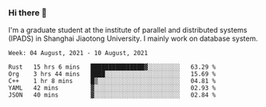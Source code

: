 ### Hi there 👋

I'm a graduate student at the institute of parallel and distributed systems (IPADS) in Shanghai Jiaotong University. I mainly work on database system.

<!--START_SECTION:waka-->
```text
Week: 04 August, 2021 - 10 August, 2021

Rust   15 hrs 6 mins   ███████████████▓░░░░░░░░░   63.29 % 
Org    3 hrs 44 mins   ████░░░░░░░░░░░░░░░░░░░░░   15.69 % 
C++    1 hr 8 mins     █▒░░░░░░░░░░░░░░░░░░░░░░░   04.81 % 
YAML   42 mins         ▓░░░░░░░░░░░░░░░░░░░░░░░░   02.93 % 
JSON   40 mins         ▓░░░░░░░░░░░░░░░░░░░░░░░░   02.84 % 
```
<!--END_SECTION:waka-->

<!--
**yqmmm/yqmmm** is a ✨ _special_ ✨ repository because its `README.md` (this file) appears on your GitHub profile.

Here are some ideas to get you started:

- 🔭 I’m currently working on ...
- 🌱 I’m currently learning ...
- 👯 I’m looking to collaborate on ...
- 🤔 I’m looking for help with ...
- 💬 Ask me about ...
- 📫 How to reach me: ...
- 😄 Pronouns: ...
- ⚡ Fun fact: ...
-->
